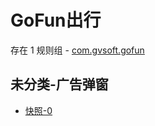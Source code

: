 # GoFun出行

存在 1 规则组 - [com.gvsoft.gofun](/src/apps/com.gvsoft.gofun.ts)

## 未分类-广告弹窗

- [快照-0](https://i.gkd.li/i/13497777)
